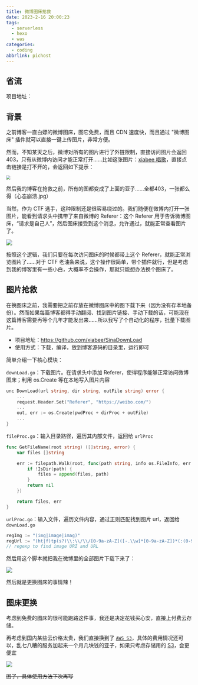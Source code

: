 ```yaml
---
title: 微博图床抢救
date: 2023-2-16 20:00:23
tags:
  - serverless
  - hexo
  - was
categories:
  - coding
abbrlink: pichost
---
```




## 省流

项目地址：

## 背景

之前博客一直白嫖的微博图床，图它免费，而且 CDN 速度快，而且通过 "微博图床" 插件就可以直接一键上传图片，非常方便。

然而，不知某天之后，微博对所有的图片进行了外链限制，直接访问图片会返回 403，只有从微博内访问才能正常打开......比如这张图片：[xiabee 唱歌](https://wx4.sinaimg.cn/mw690/0084b03xgy1hajm0n84ezj30yl0ry77u.jpg)，直接点击链接是打不开的，会返回如下提示：

<img src="https://s3.xiabee.cn/pic/2023/02/214daa16759f7a1c5b380d42dedebe37cd785402730fbb11e3db301168085279.png" style="zoom:67%;" />

然后我的博客在抢救之前，所有的图都变成了上面的亚子......全都403，一张都么得（心态崩溃.jpg）



当然，作为 CTF 选手，这种限制还是很容易绕过的。我们随便在微博内打开一张图片，能看到请求头中携带了来自微博的 Referer：这个 Referer 用于告诉微博图床，“请求是自己人”，然后图床接受到这个消息，允许通过，就能正常查看图片了。

![](https://s3.xiabee.cn/pic/2023/02/645dced5287dfa84fdc14c98f1abdd1fd129cdd6579832a32b4d841943ae4c2d.png)



按照这个逻辑，我们只要在每次访问图床的时候都带上这个 Referer，就能正常浏览图片了......对于 CTF 老油条来说，这个操作很简单，带个插件就行，但是考虑到我的博客里有一些小白，大概率不会操作，那就只能想办法换个图床了。



## 图片抢救

在换图床之前，我需要把之前存放在微博图床中的图下载下来（因为没有存本地备份）。然而如果每篇博客都得手动翻阅、找到图片链接、手动下载的话，可能现在这篇博客需要再等个几年才能发出来......所以我写了个自动化的程序，批量下载图片。

* 项目地址：https://github.com/xiabee/SinaDownLoad
* 使用方式：下载，编译，放到博客源码的目录里，运行即可



简单介绍一下核心模块：

`downLoad.go`：下载图片。在请求头中添加 Referer，使得程序能够正常访问微博图床；利用 os.Create 等在本地写入图片内容

```go
unc DownLoad(url string, dir string, outFile string) error {
	...
	request.Header.Set("Referer", "https://weibo.com/")
	...
	out, err := os.Create(pwdProc + dirProc + outFile)
	...
}
```



`fileProc.go`：输入目录路径，遍历其内部文件，返回给 `urlProc`

```go
func GetFileName(root string) ([]string, error) {
	var files []string

	err := filepath.Walk(root, func(path string, info os.FileInfo, err error) error {
		if !IsDir(path) {
			files = append(files, path)
		}
		return nil
	})

	return files, err
}
```



`urlProc.go`：输入文件，遍历文件内容，通过正则匹配找到图片 url，返回给 `downLoad.go`

```go
regImg := "(img|image|imag)"
regUrl := "(ht|f)tp(s?)\\:\\/\\/[0-9a-zA-Z]([-.\\w]*[0-9a-zA-Z])*(:(0-9)*)*(\\/?)([a-zA-Z0-9\\-\\.\\?\\,\\'\\/\\\\+&amp;%$#_]*)?"
// regexp to find image URI and URL
```





然后用这个脚本就把我在微博里的全部图片下载下来了：

![](https://s3.xiabee.cn/pic/2023/02/7e8b7d4139f4165f717554a0f871523c946ea87731802348c6ddf4156eb2ec6c.png)



然后就是更换图床的事情辣！



## 图床更换

考虑到免费的图床的很可能跑路这件事，我还是决定花钱买心安，直接上付费云存储。

再考虑到国内某些云价格太贵，我们直接换到了 [`AWS S3`](https://aws.amazon.com/s3/)，具体的费用情况还可以，乱七八糟的服务加起来一个月几块钱的亚子，如果只考虑存储用的 [S3](https://aws.amazon.com/s3/)，会更便宜

![](https://s3.xiabee.cn/pic/2023/02/93a954b3e7ed4669e61ee82c2caeda025080f092e18d1947e15ae576bb26e464.png)

~~困了，具体使用方法下次再写~~
